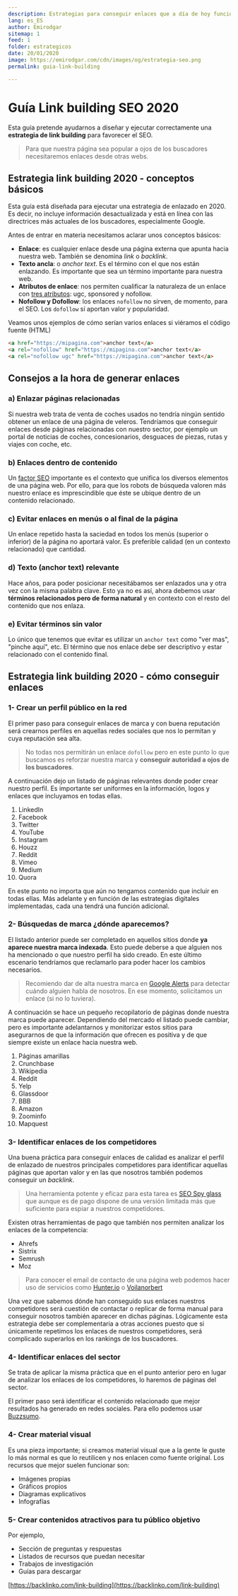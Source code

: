```yaml
---
description: Estrategias para conseguir enlaces que a día de hoy funcionan correctamente
lang: es_ES
author: Emirodgar
sitemap: 1
feed: 1
folder: estrategicos
date: 20/01/2020
image: https://emirodgar.com/cdn/images/og/estrategia-seo.png
permalink: guia-link-building

---
```



# Guía Link building SEO 2020

Esta guía pretende ayudarnos a diseñar y ejecutar correctamente una **estrategia de link building** para favorecer el SEO.

> Para que nuestra página sea popular a ojos de los buscadores necesitaremos enlaces desde otras webs.

## Estrategia link building 2020 - conceptos básicos

Esta guía está diseñada para ejecutar una estrategia de enlazado en 2020. Es decir, no incluye información desactualizada y está en línea con las directrices más actuales de los buscadores, especialmente Google.

Antes de entrar en materia necesitamos aclarar unos conceptos básicos:

- **Enlace**: es cualquier enlace desde una página externa que apunta hacia nuestra web. También se denomina *link* o *backlink*.
- **Texto ancla**: o *anchor text*. Es el término con el que nos están enlazando. Es importante que sea un término importante para nuestra web. 
- **Atributos de enlace**: nos permiten cualificar la naturaleza de un enlace con [tres atributos](https://emirodgar.com/atributos-enlaces-google): ugc, sponsored y nofollow.
- **Nofollow y Dofollow**: los enlaces `nofollow` no sirven, de momento, para el SEO. Los `dofollow` sí aportan valor y popularidad.

<amp-twitter 
  width="375"
  height="472"
  layout="responsive"
  data-tweetid="1207679355150831620">
</amp-twitter>

Veamos unos ejemplos de cómo serían varios enlaces si viéramos el código fuente (HTML)

```html
<a href="https://mipagina.com">anchor text</a>
<a rel="nofollow" href="https://mipagina.com">anchor text</a>
<a rel="nofollow ugc" href="https://mipagina.com">anchor text</a>
```

## Consejos a la hora de generar enlaces

### a) Enlazar páginas relacionadas

Si nuestra web trata de venta de coches usados no tendría ningún sentido obtener un enlace de una página de veleros. Tendríamos que conseguir enlaces desde páginas relacionadas con nuestro sector, por ejemplo un portal de noticias de coches, concesionarios, desguaces de piezas, rutas y viajes con coche, etc.

### b) Enlaces dentro de contenido

Un [factor SEO](https://emirodgar.com/factores-seo) importante es el contexto que unifica los diversos elementos de una página web. Por ello, para que los robots de búsqueda valoren más nuestro enlace es imprescindible que éste se ubique dentro de un contenido relacionado.

### c) Evitar enlaces en menús o al final de la página

Un enlace repetido hasta la saciedad en todos los menús (superior o inferior) de la página no aportará valor. Es preferible calidad (en un contexto relacionado) que cantidad.

### d) Texto (anchor text) relevante

Hace años, para poder posicionar necesitábamos ser enlazados una y otra vez con la misma palabra clave. Esto ya no es así, ahora debemos usar **términos relacionados pero de forma natural** y en contexto con el resto del contenido que nos enlaza.


### e) Evitar términos sin valor

Lo único que tenemos que evitar es utilizar un `anchor text` como "ver mas", "pinche aquí", etc. El término que nos enlace debe ser descriptivo y estar relacionado con el contenido final.

## Estrategia link building 2020 - cómo conseguir enlaces

### 1- Crear un perfil público en la red

El primer paso para conseguir enlaces de marca y con buena reputación será crearnos perfiles en aquellas redes sociales que nos lo permitan y cuya reputación sea alta. 

> No todas nos permitirán un enlace `dofollow` pero en este punto lo que buscamos es reforzar nuestra marca y **conseguir autoridad a ojos de los buscadores**.

A continuación dejo un listado de páginas relevantes donde poder crear nuestro perfil. Es importante ser uniformes en la información, logos y enlaces que incluyamos en todas ellas.

1.  LinkedIn
2.  Facebook
3.  Twitter
4.  YouTube
5.  Instagram
6.  Houzz
7.  Reddit
8.  Vimeo
9.  Medium
10. Quora 

En este punto no importa que aún no tengamos contenido que incluir en todas ellas. Más adelante y en función de las estrategias digitales implementadas, cada una tendrá una función adicional.

### 2- Búsquedas de marca ¿dónde aparecemos?

El listado anterior puede ser completado en aquellos sitios donde **ya aparece nuestra marca indexada**. Esto puede deberse a que alguien nos ha mencionado o que nuestro perfil ha sido creado. En este último escenario tendríamos que reclamarlo para poder hacer los cambios necesarios.

> Recomiendo dar de alta nuestra marca en [Google Alerts](https://www.google.es/alerts) para detectar cuándo alguien habla de nosotros. En ese momento, solicitamos un enlace (si no lo tuviera).

A continuación se hace un pequeño recopilatorio de páginas donde nuestra marca puede aparecer. Dependiendo del mercado el listado puede cambiar, pero es importante adelantarnos y monitorizar estos sitios para asegurarnos de que la información que ofrecen es positiva y de que siempre existe un enlace hacia nuestra web.

 1. Páginas amarillas
 2. Crunchbase 
 3. Wikipedia
 4. Reddit
 5. Yelp
 6. Glassdoor
 7. BBB
 8. Amazon
 9. Zoominfo
 10. Mapquest


### 3- Identificar enlaces de los competidores

Una buena práctica para conseguir enlaces de calidad es analizar el perfil de enlazado de nuestros principales competidores para identificar aquellas páginas que aportan valor y en las que nosotros también podemos conseguir un *backlink*.

> Una herramienta potente y eficaz para esta tarea es [SEO Spy glass](https://www.seopowersuite.es/seo-spyglass/) que aunque es de pago dispone de una versión limitada más que suficiente para espiar a nuestros competidores.

Existen otras herramientas de pago que también nos permiten analizar los enlaces de la competencia:

 - Ahrefs
 - Sistrix
 - Semrush
 - Moz

> Para conocer el email de contacto de una página web podemos hacer uso de servicios como [Hunter.io](https://hunter.io/) o [Voilanorbert](https://www.voilanorbert.com/)

Una vez que sabemos dónde han conseguido sus enlaces nuestros competidores será cuestión de contactar o replicar de forma manual para conseguir nosotros también aparecer en dichas páginas. Lógicamente esta estrategia debe ser complementaria a otras acciones puesto que si únicamente repetimos los enlaces de nuestros competidores, será complicado superarlos en los rankings de los buscadores.

### 4- Identificar enlaces del sector

Se trata de aplicar la misma práctica que en el punto anterior pero en lugar de analizar los enlaces de los competidores, lo haremos de páginas del sector.

El primer paso será identificar el contenido relacionado que mejor resultados ha generado en redes sociales. Para ello podemos usar [Buzzsumo](https://buzzsumo.com/).


### 4- Crear material visual 

Es una pieza importante; si creamos material visual que a la gente le guste lo más normal es que lo reutilicen y nos enlacen como fuente original. Los recursos que mejor suelen funcionar son:

 - Imágenes propias
 - Gráficos propios
 - Diagramas explicativos
 - Infografías

### 5- Crear contenidos atractivos para tu público objetivo

Por ejemplo, 

 - Sección de preguntas y respuestas
 - Listados de recursos que puedan necesitar
 - Trabajos de investigación
 - Guías para descargar

[https://backlinko.com/link-building](https://backlinko.com/link-building)

<!--stackedit_data:
eyJoaXN0b3J5IjpbLTE0ODk5OTI2MDBdfQ==
-->